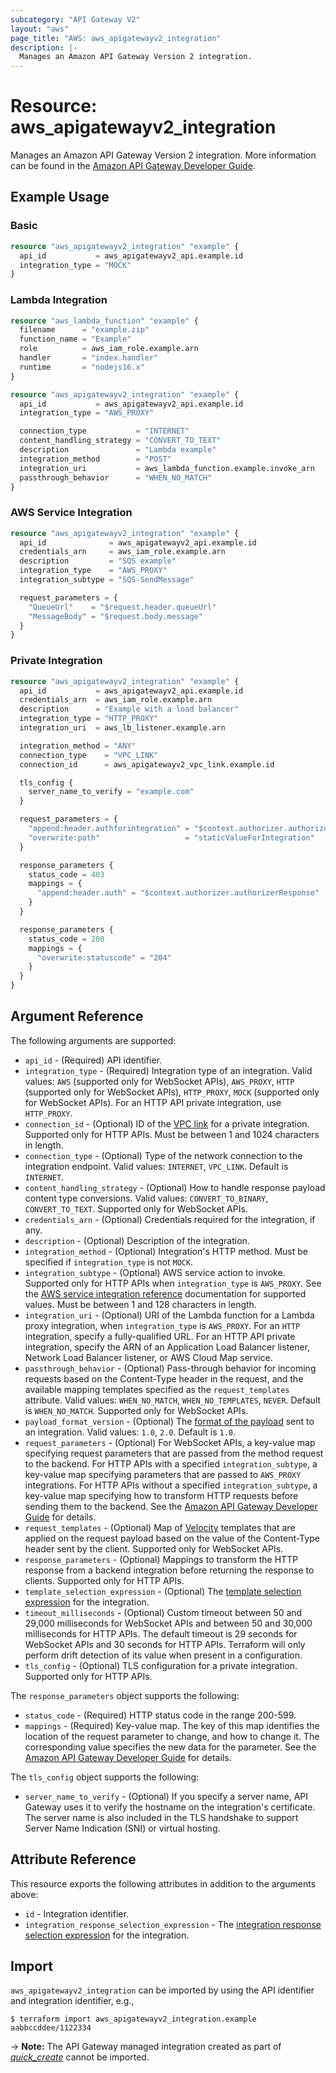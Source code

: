 ```yaml
---
subcategory: "API Gateway V2"
layout: "aws"
page_title: "AWS: aws_apigatewayv2_integration"
description: |-
  Manages an Amazon API Gateway Version 2 integration.
---
```


# Resource: aws_apigatewayv2_integration

Manages an Amazon API Gateway Version 2 integration.
More information can be found in the [Amazon API Gateway Developer Guide](https://docs.aws.amazon.com/apigateway/latest/developerguide/apigateway-websocket-api.html).

## Example Usage

### Basic

```terraform
resource "aws_apigatewayv2_integration" "example" {
  api_id           = aws_apigatewayv2_api.example.id
  integration_type = "MOCK"
}
```

### Lambda Integration

```terraform
resource "aws_lambda_function" "example" {
  filename      = "example.zip"
  function_name = "Example"
  role          = aws_iam_role.example.arn
  handler       = "index.handler"
  runtime       = "nodejs16.x"
}

resource "aws_apigatewayv2_integration" "example" {
  api_id           = aws_apigatewayv2_api.example.id
  integration_type = "AWS_PROXY"

  connection_type           = "INTERNET"
  content_handling_strategy = "CONVERT_TO_TEXT"
  description               = "Lambda example"
  integration_method        = "POST"
  integration_uri           = aws_lambda_function.example.invoke_arn
  passthrough_behavior      = "WHEN_NO_MATCH"
}
```

### AWS Service Integration

```terraform
resource "aws_apigatewayv2_integration" "example" {
  api_id              = aws_apigatewayv2_api.example.id
  credentials_arn     = aws_iam_role.example.arn
  description         = "SQS example"
  integration_type    = "AWS_PROXY"
  integration_subtype = "SQS-SendMessage"

  request_parameters = {
    "QueueUrl"    = "$request.header.queueUrl"
    "MessageBody" = "$request.body.message"
  }
}
```

### Private Integration

```terraform
resource "aws_apigatewayv2_integration" "example" {
  api_id           = aws_apigatewayv2_api.example.id
  credentials_arn  = aws_iam_role.example.arn
  description      = "Example with a load balancer"
  integration_type = "HTTP_PROXY"
  integration_uri  = aws_lb_listener.example.arn

  integration_method = "ANY"
  connection_type    = "VPC_LINK"
  connection_id      = aws_apigatewayv2_vpc_link.example.id

  tls_config {
    server_name_to_verify = "example.com"
  }

  request_parameters = {
    "append:header.authforintegration" = "$context.authorizer.authorizerResponse"
    "overwrite:path"                   = "staticValueForIntegration"
  }

  response_parameters {
    status_code = 403
    mappings = {
      "append:header.auth" = "$context.authorizer.authorizerResponse"
    }
  }

  response_parameters {
    status_code = 200
    mappings = {
      "overwrite:statuscode" = "204"
    }
  }
}
```

## Argument Reference

The following arguments are supported:

* `api_id` - (Required) API identifier.
* `integration_type` - (Required) Integration type of an integration.
Valid values: `AWS` (supported only for WebSocket APIs), `AWS_PROXY`, `HTTP` (supported only for WebSocket APIs), `HTTP_PROXY`, `MOCK` (supported only for WebSocket APIs). For an HTTP API private integration, use `HTTP_PROXY`.
* `connection_id` - (Optional) ID of the [VPC link](apigatewayv2_vpc_link.html) for a private integration. Supported only for HTTP APIs. Must be between 1 and 1024 characters in length.
* `connection_type` - (Optional) Type of the network connection to the integration endpoint. Valid values: `INTERNET`, `VPC_LINK`. Default is `INTERNET`.
* `content_handling_strategy` - (Optional) How to handle response payload content type conversions. Valid values: `CONVERT_TO_BINARY`, `CONVERT_TO_TEXT`. Supported only for WebSocket APIs.
* `credentials_arn` - (Optional) Credentials required for the integration, if any.
* `description` - (Optional) Description of the integration.
* `integration_method` - (Optional) Integration's HTTP method. Must be specified if `integration_type` is not `MOCK`.
* `integration_subtype` - (Optional) AWS service action to invoke. Supported only for HTTP APIs when `integration_type` is `AWS_PROXY`. See the [AWS service integration reference](https://docs.aws.amazon.com/apigateway/latest/developerguide/http-api-develop-integrations-aws-services-reference.html) documentation for supported values. Must be between 1 and 128 characters in length.
* `integration_uri` - (Optional) URI of the Lambda function for a Lambda proxy integration, when `integration_type` is `AWS_PROXY`.
For an `HTTP` integration, specify a fully-qualified URL. For an HTTP API private integration, specify the ARN of an Application Load Balancer listener, Network Load Balancer listener, or AWS Cloud Map service.
* `passthrough_behavior` - (Optional) Pass-through behavior for incoming requests based on the Content-Type header in the request, and the available mapping templates specified as the `request_templates` attribute.
Valid values: `WHEN_NO_MATCH`, `WHEN_NO_TEMPLATES`, `NEVER`. Default is `WHEN_NO_MATCH`. Supported only for WebSocket APIs.
* `payload_format_version` - (Optional) The [format of the payload](https://docs.aws.amazon.com/apigateway/latest/developerguide/http-api-develop-integrations-lambda.html#http-api-develop-integrations-lambda.proxy-format) sent to an integration. Valid values: `1.0`, `2.0`. Default is `1.0`.
* `request_parameters` - (Optional) For WebSocket APIs, a key-value map specifying request parameters that are passed from the method request to the backend.
For HTTP APIs with a specified `integration_subtype`, a key-value map specifying parameters that are passed to `AWS_PROXY` integrations.
For HTTP APIs without a specified `integration_subtype`, a key-value map specifying how to transform HTTP requests before sending them to the backend.
See the [Amazon API Gateway Developer Guide](https://docs.aws.amazon.com/apigateway/latest/developerguide/http-api-parameter-mapping.html) for details.
* `request_templates` - (Optional) Map of [Velocity](https://velocity.apache.org/) templates that are applied on the request payload based on the value of the Content-Type header sent by the client. Supported only for WebSocket APIs.
* `response_parameters` - (Optional) Mappings to transform the HTTP response from a backend integration before returning the response to clients. Supported only for HTTP APIs.
* `template_selection_expression` - (Optional) The [template selection expression](https://docs.aws.amazon.com/apigateway/latest/developerguide/apigateway-websocket-api-selection-expressions.html#apigateway-websocket-api-template-selection-expressions) for the integration.
* `timeout_milliseconds` - (Optional) Custom timeout between 50 and 29,000 milliseconds for WebSocket APIs and between 50 and 30,000 milliseconds for HTTP APIs.
The default timeout is 29 seconds for WebSocket APIs and 30 seconds for HTTP APIs.
Terraform will only perform drift detection of its value when present in a configuration.
* `tls_config` - (Optional) TLS configuration for a private integration. Supported only for HTTP APIs.

The `response_parameters` object supports the following:

* `status_code` - (Required) HTTP status code in the range 200-599.
* `mappings` - (Required) Key-value map. The key of this map identifies the location of the request parameter to change, and how to change it. The corresponding value specifies the new data for the parameter.
See the [Amazon API Gateway Developer Guide](https://docs.aws.amazon.com/apigateway/latest/developerguide/http-api-parameter-mapping.html) for details.

The `tls_config` object supports the following:

* `server_name_to_verify` - (Optional) If you specify a server name, API Gateway uses it to verify the hostname on the integration's certificate. The server name is also included in the TLS handshake to support Server Name Indication (SNI) or virtual hosting.

## Attribute Reference

This resource exports the following attributes in addition to the arguments above:

* `id` - Integration identifier.
* `integration_response_selection_expression` - The [integration response selection expression](https://docs.aws.amazon.com/apigateway/latest/developerguide/apigateway-websocket-api-selection-expressions.html#apigateway-websocket-api-integration-response-selection-expressions) for the integration.

## Import

`aws_apigatewayv2_integration` can be imported by using the API identifier and integration identifier, e.g.,

```
$ terraform import aws_apigatewayv2_integration.example aabbccddee/1122334
```

-> **Note:** The API Gateway managed integration created as part of [_quick_create_](https://docs.aws.amazon.com/apigateway/latest/developerguide/api-gateway-basic-concept.html#apigateway-definition-quick-create) cannot be imported.

